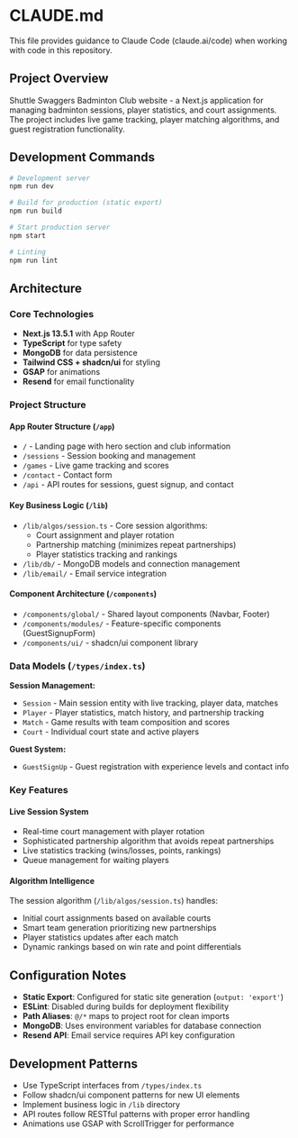 # CLAUDE.md

This file provides guidance to Claude Code (claude.ai/code) when working with code in this repository.

## Project Overview

Shuttle Swaggers Badminton Club website - a Next.js application for managing badminton sessions, player statistics, and court assignments. The project includes live game tracking, player matching algorithms, and guest registration functionality.

## Development Commands

```bash
# Development server
npm run dev

# Build for production (static export)
npm run build

# Start production server
npm start

# Linting
npm run lint
```

## Architecture

### Core Technologies
- **Next.js 13.5.1** with App Router
- **TypeScript** for type safety
- **MongoDB** for data persistence
- **Tailwind CSS + shadcn/ui** for styling
- **GSAP** for animations
- **Resend** for email functionality

### Project Structure

#### App Router Structure (`/app`)
- `/` - Landing page with hero section and club information
- `/sessions` - Session booking and management
- `/games` - Live game tracking and scores
- `/contact` - Contact form
- `/api` - API routes for sessions, guest signup, and contact

#### Key Business Logic (`/lib`)
- `/lib/algos/session.ts` - Core session algorithms:
  - Court assignment and player rotation
  - Partnership matching (minimizes repeat partnerships)
  - Player statistics tracking and rankings
- `/lib/db/` - MongoDB models and connection management
- `/lib/email/` - Email service integration

#### Component Architecture (`/components`)
- `/components/global/` - Shared layout components (Navbar, Footer)
- `/components/modules/` - Feature-specific components (GuestSignupForm)
- `/components/ui/` - shadcn/ui component library

### Data Models (`/types/index.ts`)

**Session Management:**
- `Session` - Main session entity with live tracking, player data, matches
- `Player` - Player statistics, match history, and partnership tracking
- `Match` - Game results with team composition and scores
- `Court` - Individual court state and active players

**Guest System:**
- `GuestSignUp` - Guest registration with experience levels and contact info

### Key Features

#### Live Session System
- Real-time court management with player rotation
- Sophisticated partnership algorithm that avoids repeat partnerships
- Live statistics tracking (wins/losses, points, rankings)
- Queue management for waiting players

#### Algorithm Intelligence
The session algorithm (`/lib/algos/session.ts`) handles:
- Initial court assignments based on available courts
- Smart team generation prioritizing new partnerships
- Player statistics updates after each match
- Dynamic rankings based on win rate and point differentials

## Configuration Notes

- **Static Export**: Configured for static site generation (`output: 'export'`)
- **ESLint**: Disabled during builds for deployment flexibility
- **Path Aliases**: `@/*` maps to project root for clean imports
- **MongoDB**: Uses environment variables for database connection
- **Resend API**: Email service requires API key configuration

## Development Patterns

- Use TypeScript interfaces from `/types/index.ts`
- Follow shadcn/ui component patterns for new UI elements  
- Implement business logic in `/lib` directory
- API routes follow RESTful patterns with proper error handling
- Animations use GSAP with ScrollTrigger for performance